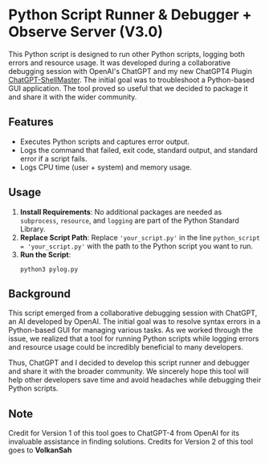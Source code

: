 # Python Script Runner & Debugger + Observe Server (V3.0)

This Python script is designed to run other Python scripts, logging both errors and resource usage. It was developed during a collaborative debugging session with OpenAI's ChatGPT and my new ChatGPT4 Plugin [ChatGPT-ShellMaster](https://github.com/VolkanSah/ChatGPT-ShellMaster). The initial goal was to troubleshoot a Python-based GUI application. The tool proved so useful that we decided to package it and share it with the wider community.

## Features
- Executes Python scripts and captures error output.
- Logs the command that failed, exit code, standard output, and standard error if a script fails.
- Logs CPU time (user + system) and memory usage.

## Usage
1. **Install Requirements**: No additional packages are needed as `subprocess`, `resource`, and `logging` are part of the Python Standard Library.
2. **Replace Script Path**: Replace `'your_script.py'` in the line `python_script = 'your_script.py'` with the path to the Python script you want to run.
3. **Run the Script**:
    ```shell
    python3 pylog.py
    ```

## Background
This script emerged from a collaborative debugging session with ChatGPT, an AI developed by OpenAI. The initial goal was to resolve syntax errors in a Python-based GUI for managing various tasks. As we worked through the issue, we realized that a tool for running Python scripts while logging errors and resource usage could be incredibly beneficial to many developers.

Thus, ChatGPT and I decided to develop this script runner and debugger and share it with the broader community. We sincerely hope this tool will help other developers save time and avoid headaches while debugging their Python scripts.

## Note
Credit for Version 1 of this tool goes to ChatGPT-4 from OpenAI for its invaluable assistance in finding solutions.
Credits for Version 2 of this tool goes to **VolkanSah**

